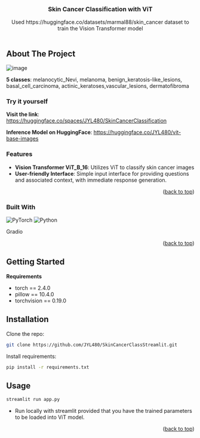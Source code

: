 <!-- Improved compatibility of back to top link: See: https://github.com/othneildrew/Best-README-Template/pull/73 -->
<a name="readme-top"></a>
<!--
*** Thanks for checking out the Best-README-Template. If you have a suggestion
*** that would make this better, please fork the repo and create a pull request
*** or simply open an issue with the tag "enhancement".
*** Don't forget to give the project a star!
*** Thanks again! Now go create something AMAZING! :D
-->



<!-- PROJECT SHIELDS -->
<!--
*** I'm using markdown "reference style" links for readability.
*** Reference links are enclosed in brackets [ ] instead of parentheses ( ).
*** See the bottom of this document for the declaration of the reference variables
*** for contributors-url, forks-url, etc. This is an optional, concise syntax you may use.
*** https://www.markdownguide.org/basic-syntax/#reference-style-links
-->


<!-- PROJECT LOGO -->
<br />
<div align="center">
  <a href="https://github.com/JYL480/RAGResume">
  </a>

<h3 align="center">Skin Cancer Classification with ViT</h3>


  <p align="center">
     Used https://huggingface.co/datasets/marmal88/skin_cancer dataset to train the Vision Transformer model
    <br />
    <br />
  </p>
</div>


<!-- ABOUT THE PROJECT -->
## About The Project
![image](https://github.com/user-attachments/assets/4de29fa7-2c42-4701-bdcf-30c8b5258843)

**5 classes**: melanocytic_Nevi, melanoma, benign_keratosis-like_lesions, basal_cell_carcinoma, actinic_keratoses,vascular_lesions, dermatofibroma
     
### Try it yourself

**Visit the link**: https://huggingface.co/spaces/JYL480/SkinCancerClassification

**Inference Model on HuggingFace**: https://huggingface.co/JYL480/vit-base-images 


### Features

- **Vision Transformer ViT_B_16**: Utilizes ViT to classify skin cancer images
- **User-friendly Interface**: Simple input interface for providing questions and associated context, with immediate response generation.
<p align="right">(<a href="#readme-top">back to top</a>)</p>

### Built With
![PyTorch](https://img.shields.io/badge/PyTorch-%23EE4C2C.svg?style=for-the-badge&logo=PyTorch&logoColor=white)
![Python](https://img.shields.io/badge/python-3670A0?style=for-the-badge&logo=python&logoColor=ffdd54)

Gradio

<p align="right">(<a href="#readme-top">back to top</a>)</p>

## Getting Started
**Requirements**
- torch == 2.4.0
- pillow == 10.4.0
- torchvision == 0.19.0

## Installation

Clone the repo:
```sh
git clone https://github.com/JYL480/SkinCancerClassStreamlit.git
```
Install requirements:
```sh
pip install -r requirements.txt
```
## Usage
```sh
streamlit run app.py
```

- Run locally with streamlit provided that you have the trained parameters to be loaded into ViT model.
<p align="right">(<a href="#readme-top">back to top</a>)</p>
